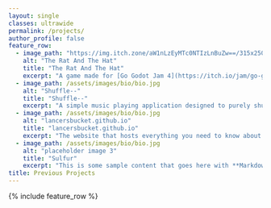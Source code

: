 ```yaml
---
layout: single
classes: ultrawide
permalink: /projects/
author_profile: false
feature_row:
  - image_path: "https://img.itch.zone/aW1nLzEyMTc0NTIzLnBuZw==/315x250%23c/TzYBG0.png" #/assets/images/projects/ratandthehat.png
    alt: "The Rat And The Hat"
    title: "The Rat And The Hat"
    excerpt: "A game made for [Go Godot Jam 4](https://itch.io/jam/go-godot-jam-4) on itch.io <br> Lead Programmer <br><br> [Live Demo](https://itch.io/jam/go-godot-jam-4/rate/2070002){:target='_blank' .btn .btn--primary .btn--large} [Source Code](https://github.com/LancersBucket/GodotGame){:target='_blank' .btn .btn--primary .btn--large}"
  - image_path: /assets/images/bio/bio.jpg
    alt: "Shuffle--"
    title: "Shuffle--"
    excerpt: "A simple music playing application designed to purely shuffle your music. <br><br> [Source Code](https://github.com/LancersBucket/Shuffle--){:target='_blank' .btn .btn--primary .btn--large}"
  - image_path: /assets/images/bio/bio.jpg
    alt: "lancersbucket.github.io"
    title: "lancersbucket.github.io"
    excerpt: "The website that hosts everything you need to know about me. <img id=lancersbucket_test> <br><br> [Live Demo](https://lancersbucket.github.io){:target='_blank' .btn .btn--primary .btn--large} [Source Code](https://github.com/LancersBucket/lancersbucket.github.io){:target='_blank' .btn .btn--primary .btn--large}"
  - image_path: /assets/images/bio/bio.jpg
    alt: "placeholder image 3"
    title: "Sulfur"
    excerpt: "This is some sample content that goes here with **Markdown** formatting."
title: Previous Projects
---
```


{% include feature_row %}

<script type="text/javascript">
/* Adapted from https://stackoverflow.com/a/4814918 */
// Sets the img tag source to either a sheild.io up or down badge depending on the status of lancersbucket.github.io
function set_test(name,status){
  var el=document.getElementById(name+'_test');
  el.src=status?'https://img.shields.io/badge/lancersbucket.github.io_status-up-green:':'https://img.shields.io/badge/lancersbucket.github.io_status-down-red';
}
// Loads an image from lancersbucket.github.io to see if it is accessable
(function(){
  // Create an element to load the image
  var img=document.createElement('img');
  img.src='https://lancersbucket.github.io/assets/images/bio/bio.jpg';
  // If the image loads, set the status to 1 (up)
  img.onload=function(){set_test('lancersbucket',1)};
  // If the image doesn't load, set the status to 0 (down)
  img.onerror=function(){set_test('lancersbucket',0)};
})();
</script>
